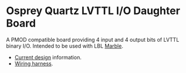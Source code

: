 # Osprey Quartz LVTTL I/O Daughter Board

A PMOD compatible board providing 4 input and 
4 output bits of LVTTL binary I/O.
Intended to be used with LBL [Marble](https://github.com/BerkeleyLab/Marble).

* [Current design](https://osprey-dcs.github.io/ttl-io) information.
* [Wiring harness](io-cable/).
